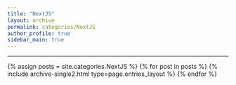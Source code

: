 ```yaml
---
title: "NextJS"
layout: archive
permalink: categories/NextJS
author_profile: true
sidebar_main: true
---
```


<!-- 공백이 포함되어 있는 카테고리 이름의 경우 site.categories.['a b c'] 이런식으로! -->

---

{% assign posts = site.categories.NextJS %}
{% for post in posts %} {% include archive-single2.html type=page.entries_layout %} {% endfor %}
